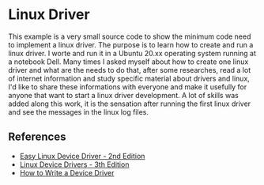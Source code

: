 # Linux Driver

This example is a very small source code to show the minimum code need to implement a linux driver. The purpose is to learn how to create and run a linux driver. I worte and run it in a Ubuntu 20.xx operating system running at a notebook Dell. Many times I asked myself about how to create one linux driver and what are the needs to do that, after some researches, read a lot of internet information and study specific material about drivers and linux, I'd like to share these informations with everyone and make it usefully for anyone that want to start a linux driver development. A lot of skills was added along this work, it is the sensation after running the first linux driver and see the messages in the linux log files.

## References

* [Easy Linux Device Driver - 2nd Edition](https://www.amazon.com.br/Easy-Linux-Device-Driver-Second-ebook/dp/B00LX9UQX8)
* [Linux Device Drivers - 3th Edition](https://lwn.net/Kernel/LDD3/)
* [How to Write a Device Driver](https://jvgd.medium.com/how-to-write-a-device-driver-76d0584a4be3)

